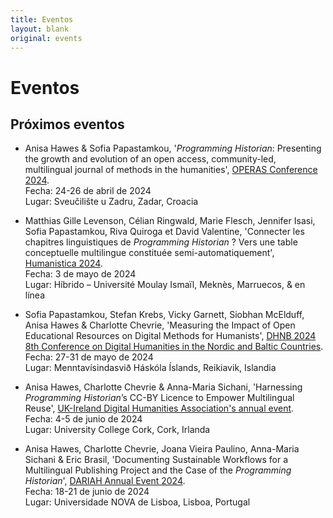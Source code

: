 ```yaml
---
title: Eventos
layout: blank
original: events
---
```


# Eventos

## Próximos eventos

* Anisa Hawes & Sofia Papastamkou, '_Programming Historian_: Presenting the growth and evolution of an open access, community-led, multilingual journal of methods in the humanities', [OPERAS Conference 2024](https://operas-eu.org/news-and-events/calendar-2/operas-conference-2024/).   
Fecha: 24-26 de abril de 2024   
Lugar: Sveučilište u Zadru, Zadar, Croacia

* Matthias Gille Levenson, Célian Ringwald, Marie Flesch, Jennifer Isasi, Sofia Papastamkou, Riva Quiroga et David Valentine, 'Connecter les chapitres linguistiques de _Programming Historian_ ? Vers une table conceptuelle multilingue constituée semi-automatiquement', [Humanistica 2024](https://humanistica2024.sciencesconf.org/).     
Fecha: 3 de mayo de 2024    
Lugar: Híbrido – Université Moulay Ismaïl, Meknès, Marruecos, & en línea     

* Sofia Papastamkou, Stefan Krebs, Vicky Garnett, Siobhan McElduff, Anisa Hawes & Charlotte Chevrie, 'Measuring the Impact of Open Educational Resources on Digital Methods for Humanists', [DHNB 2024 8th Conference on Digital Humanities in the Nordic and Baltic Countries](https://dhnb.eu/conferences/dhnb2024/).   
Fecha: 27-31 de mayo de 2024   
Lugar: Menntavísindasvið Háskóla Íslands, Reikiavik, Islandia   

* Anisa Hawes, Charlotte Chevrie & Anna-Maria Sichani, 'Harnessing _Programming Historian_’s CC-BY Licence to Empower Multilingual Reuse', [UK-Ireland Digital Humanities Association's annual event](https://digitalhumanities-uk-ie.org/2024-annual-event/).   
Fecha: 4-5 de junio de 2024   
Lugar: University College Cork, Cork, Irlanda   

* Anisa Hawes, Charlotte Chevrie, Joana Vieira Paulino, Anna-Maria Sichani & Eric Brasil, 'Documenting Sustainable Workflows for a Multilingual Publishing Project and the Case of the _Programming Historian_', [DARIAH Annual Event 2024](https://annualevent.dariah.eu/).   
Fecha: 18-21 de junio de 2024   
Lugar: Universidade NOVA de Lisboa, Lisboa, Portugal   
   
